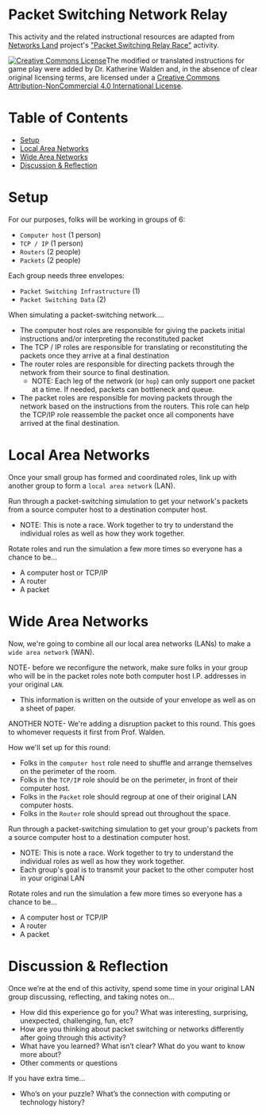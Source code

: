 # Packet Switching Network Relay

This activity and the related instructional resources are adapted from [Networks Land](http://networks.land/about/) project's ["Packet Switching Relay Race"](http://networks.land/activities/what-is-the-internet-made-of/3-be-the-internet.html) activity.

<a href="http://creativecommons.org/licenses/by-nc/4.0/" rel="license"><img style="border-width: 0;" src="https://i.creativecommons.org/l/by-nc/4.0/88x31.png" alt="Creative Commons License" /></a>The modified or translated instructions for game play were added by Dr. Katherine Walden and, in the absence of clear original licensing terms, are licensed under a <a href="http://creativecommons.org/licenses/by-nc/4.0/" rel="license">Creative Commons Attribution-NonCommercial 4.0 International License</a>.

# Table of Contents

- [Setup](#setup)
- [Local Area Networks](#local-area-networks)
- [Wide Area Networks](#wide-area-networks)
- [Discussion & Reflection](#discussion--reflection)

# Setup

For our purposes, folks will be working in groups of 6:
- `Computer host` (1 person)
- `TCP / IP` (1 person)
- `Routers` (2 people)
- `Packets` (2 people)

Each group needs three envelopes:
- `Packet Switching Infrastructure` (1)
- `Packet Switching Data` (2)

When simulating a packet-switching network....
- The computer host roles are responsible for giving the packets initial instructions and/or interpreting the reconstituted packet
- The TCP / IP roles are responsible for translating or reconstituting the packets once they arrive at a final destination
- The router roles are responsible for directing packets through the network from their source to final destination. 
  * NOTE: Each leg of the network (or `hop`) can only support one packet at a time. If needed, packets can bottleneck and queue.
- The packet roles are responsible for moving packets through the network based on the instructions from the routers. This role can help the TCP/IP role reassemble the packet once all components have arrived at the final destination.  

# Local Area Networks

Once your small group has formed and coordinated roles, link up with another group to form a `local area network` (LAN).

Run through a packet-switching simulation to get your network's packets from a source computer host to a destination computer host.
- NOTE: This is note a race. Work together to try to understand the individual roles as well as how they work together.

Rotate roles and run the simulation a few more times so everyone has a chance to be...
- A computer host or TCP/IP
- A router
- A packet

# Wide Area Networks

Now, we're going to combine all our local area networks (LANs) to make a `wide area network` (WAN).

NOTE- before we reconfigure the network, make sure folks in your group who will be in the packet roles note both computer host I.P. addresses in your original `LAN`.
- This information is written on the outside of your envelope as well as on a sheet of paper.

ANOTHER NOTE- We're adding a disruption packet to this round. This goes to whomever requests it first from Prof. Walden.

How we'll set up for this round:
- Folks in the `computer host` role need to shuffle and arrange themselves on the perimeter of the room.
- Folks in the `TCP/IP` role should be on the perimeter, in front of their computer host.
- Folks in the `Packet` role should regroup at one of their original LAN computer hosts.
- Folks in the `Router` role should spread out throughout the space.

Run through a packet-switching simulation to get your group's packets from a source computer host to a destination computer host.
- NOTE: This is note a race. Work together to try to understand the individual roles as well as how they work together.
- Each group's goal is to transmit your packet to the other computer host in your original LAN

Rotate roles and run the simulation a few more times so everyone has a chance to be...
- A computer host or TCP/IP
- A router
- A packet

# Discussion & Reflection

Once we’re at the end of this activity, spend some time in your original LAN group discussing, reflecting, and taking notes on…
- How did this experience go for you? What was interesting, surprising, unexpected, challenging, fun, etc?
- How are you thinking about packet switching or networks differently after going through this activity?
- What have you learned? What isn’t clear? What do you want to know more about?
- Other comments or questions

If you have extra time…
- Who’s on your puzzle? What’s the connection with computing or technology history?
